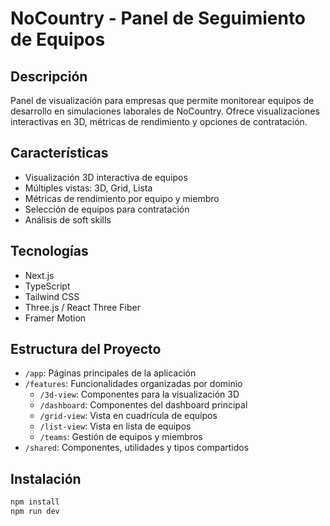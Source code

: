 # NoCountry - Panel de Seguimiento de Equipos

## Descripción
Panel de visualización para empresas que permite monitorear equipos de desarrollo en simulaciones laborales de NoCountry. Ofrece visualizaciones interactivas en 3D, métricas de rendimiento y opciones de contratación.

## Características
- Visualización 3D interactiva de equipos
- Múltiples vistas: 3D, Grid, Lista
- Métricas de rendimiento por equipo y miembro
- Selección de equipos para contratación
- Análisis de soft skills

## Tecnologías
- Next.js
- TypeScript
- Tailwind CSS
- Three.js / React Three Fiber
- Framer Motion

## Estructura del Proyecto
- `/app`: Páginas principales de la aplicación
- `/features`: Funcionalidades organizadas por dominio
  - `/3d-view`: Componentes para la visualización 3D
  - `/dashboard`: Componentes del dashboard principal
  - `/grid-view`: Vista en cuadrícula de equipos
  - `/list-view`: Vista en lista de equipos
  - `/teams`: Gestión de equipos y miembros
- `/shared`: Componentes, utilidades y tipos compartidos

## Instalación
```bash
npm install
npm run dev